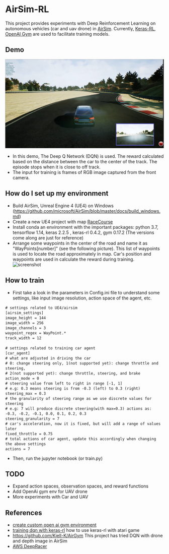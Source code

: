 # AirSim-RL
This project provides experiments with Deep Reinforcement Learning on autonomous vehicles (car and uav drone) in [AirSim](https://github.com/microsoft/AirSim). Currently, [Keras-RL](https://github.com/keras-rl/keras-rl), [OpenAI Gym](https://gym.openai.com/) are used to facilitate training models.

## Demo
[![Demo Video](images/thumbnail.png)](https://youtu.be/oiGjnpcPB_8)
* In this demo, The Deep Q Network (DQN) is used. The reward calculated based on the distance between the car to the center of the track. The episode stops when it is close to off track.
* The input for training is frames of RGB image captured from the front camera. 

## How do I set up my environment
* Build AirSim, Unreal Engine 4 (UE4) on Windows (https://github.com/microsoft/AirSim/blob/master/docs/build_windows.md)
* Create a new UE4 project with map [RaceCourse](https://github.com/microsoft/AirSim/wiki/build_FSTDriverless_windows)
* Install conda an environment with the important packages: python 3.7, tensorflow 1.14, keras 2.2.5 , keras-rl 0.4.2, gym 0.17.2 (The versions come along are just for reference)
* Arrange some waypoints in the center of the road and name it as "WayPoints[number]" (see the following picture). This list of waypoints is used to locate the road approximately in map. Car's position and waypoints are used in calculate the reward during training.
![screenshot](images/waypoint-actor.png)

## How to train
* First take a look in the parameters in Config.ini file to understand some settings, like input image resolution, action space of the agent, etc.
```
# settings related to UE4/airsim 
[airsim_settings] 
image_height = 144
image_width = 256
image_channels = 3
waypoint_regex = WayPoint.*
track_width = 12 

# settings related to training car agent
[car_agent]
# what are adjusted in driving the car
# 0: change steering only, 1(not supported yet): change throttle and steering,
# 2(not supported yet): change throttle, steering, and brake
action_mode = 0 
# steering value from left to right in range [-1, 1] 
# e.g: 0.3 means steering is from -0.3 (left) to 0.3 (right)
steering_max = 0.3
# the granularity of steering range as we use discrete values for steering
# e.g: 7 will produce discrete steering(with max=0.3) actions as: -0.3, -0.2, -0.1, 0.0, 0.1, 0.2, 0.3
steering_granularity = 7 
# car's acceleration, now it is fixed, but will add a range of values later 
fixed_throttle = 0.75 
# total actions of car agent, update this accordingly when changing the above settings
actions = 7 
```
* Then, run the jupyter notebook (or train.py)

## TODO
* Expand action spaces, observation spaces, and reward functions
* Add OpenAi gym env for UAV drone
* More experiments with Car and UAV

## References
* [create custom open ai gym environment](https://stable-baselines.readthedocs.io/en/master/guide/custom_env.html)
* [training dqn with keras-rl](https://github.com/keras-rl/keras-rl/blob/master/examples/dqn_atari.py) how to use keras-rl with atari game
* https://github.com/Kjell-K/AirGym This project has tried DQN with drone and depth image in AirSim
* [AWS DeepRacer](https://docs.aws.amazon.com/deepracer/latest/developerguide/what-is-deepracer.html)

